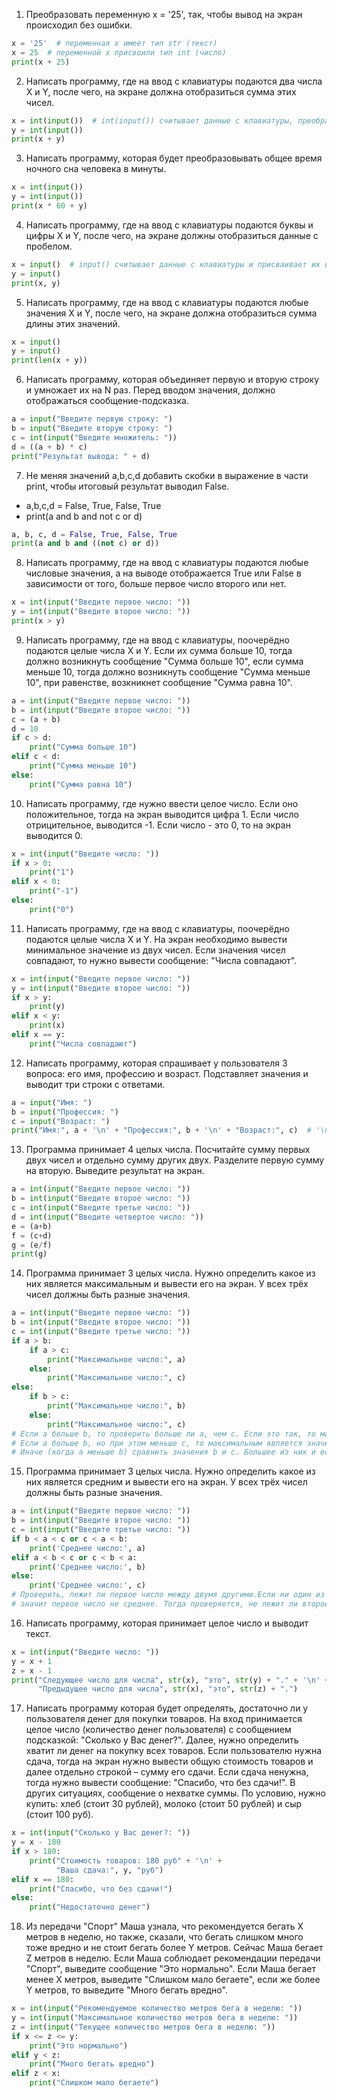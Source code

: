 1) Преобразовать переменную x = '25', так, чтобы вывод на экран происходил без ошибки.
```py
x = '25'  # переменная х имеет тип str (текст)
x = 25  # переменной х присвоили тип int (число)
print(x + 25)
```

2) Написать программу, где на ввод с клавиатуры подаются два числа X и Y, после чего, на экране должна отобразиться сумма этих чисел.
```py
x = int(input())  # int(input()) считывает данные с клавиатуры, преобразовывает в тип int и присваивает их в переменную
y = int(input())
print(x + y)
```

3) Написать программу, которая будет преобразовывать общее время ночного сна человека в минуты.
```py
x = int(input())
y = int(input())
print(x * 60 + y)
```

4) Написать программу, где на ввод с клавиатуры подаются буквы и цифры X и Y, после чего, на экране должны отобразиться данные с пробелом.
```py
x = input()  # input() считывает данные с клавиатуры и присваивает их в переменную
y = input()
print(x, y)
```

5) Написать программу, где на ввод с клавиатуры подаются любые значения X и Y, после чего, на экране должна отобразиться сумма длины этих значений.
```py
x = input()
y = input()
print(len(x + y))
```

6) Написать программу, которая объединяет первую и вторую строку и умножает их на N раз. Перед вводом значения, должно отображаться сообщение-подсказка.
```py
a = input("Введите первую строку: ")
b = input("Введите вторую строку: ")
c = int(input("Введите множитель: "))
d = ((a + b) * c)
print("Результат вывода: " + d)
```

7) Не меняя значений a,b,c,d добавить скобки в выражение в части print, чтобы итоговый результат выводил False.
 - a,b,c,d = False, True, False, True
 - print(a and b and not c or d)
```py
a, b, c, d = False, True, False, True
print(a and b and ((not c) or d))
```

8) Написать программу, где на ввод с клавиатуры подаются любые числовые значения, а на выводе отображается True или False в зависимости от того, больше первое число второго или нет.
```py
x = int(input("Введите первое число: "))
y = int(input("Введите второе число: "))
print(x > y)
```

9) Написать программу, где на ввод с клавиатуры, поочерёдно подаются целые числа X и Y. Если их сумма больше 10, тогда должно возникнуть сообщение "Сумма больше 10", если сумма меньше 10, тогда должно возникнуть сообщение "Сумма меньше 10", при равенстве, возкникнет сообщение "Сумма равна 10".
```py
a = int(input("Введите первое число: "))
b = int(input("Введите второе число: "))
c = (a + b)
d = 10
if c > d:
    print("Сумма больше 10")
elif c < d:
    print("Сумма меньше 10")
else:
    print("Сумма равна 10")
```

10) Написать программу, где нужно ввести целое число. Если оно положительное, тогда на экран выводится цифра 1. Если число отрицительное, выводится -1. Если число - это 0, то на экран выводится 0.
```py
x = int(input("Введите число: "))
if x > 0:
    print("1")
elif x < 0:
    print("-1")
else:
    print("0")
```

11) Написать программу, где на ввод с клавиатуры, поочерёдно подаются целые числа X и Y. На экран необходимо вывести минимальное значение из двух чисел. Если значения чисел совпадают, то нужно вывести сообщение: "Числа совпадают".
```py
x = int(input("Введите первое число: "))
y = int(input("Введите второе число: "))
if x > y:
    print(y)
elif x < y:
    print(x)
elif x == y:
    print("Числа совпадают")
 ```

12) Написать программу, которая спрашивает у пользователя 3 вопроса: его имя, профессию и возраст. Подставляет значения и выводит три строки с ответами.
```py
a = input("Имя: ")
b = input("Профессия: ")
c = input("Возраст: ")
print("Имя:", a + '\n' + "Профессия:", b + '\n' + "Возраст:", c)  # '\n' перенос вывода на новую строку
```

13) Программа принимает 4 целых числа. Посчитайте сумму первых двух чисел и отдельно сумму других двух. Разделите первую сумму на вторую. Выведите результат на экран.
```py
a = int(input("Введите первое число: "))
b = int(input("Введите второе число: "))
c = int(input("Введите третье число: "))
d = int(input("Введите четвертое число: "))
e = (a+b)
f = (c+d)
g = (e/f)
print(g)
```

14) Программа принимает 3 целых числа. Нужно определить какое из них является максимальным и вывести его на экран. У всех трёх чисел должны быть разные значения.
```py
a = int(input("Введите первое число: "))
b = int(input("Введите второе число: "))
c = int(input("Введите третье число: "))
if a > b:
    if a > c:
        print("Максимальное число:", a)
    else:
        print("Максимальное число:", c)
else:
    if b > c:
        print("Максимальное число:", b)
    else:
        print("Максимальное число:", c)
# Если a больше b, то проверить больше ли a, чем c. Если это так, то максимальное число содержит переменная a.
# Если a больше b, но при этом меньше c, то максимальным является значение c.
# Иначе (когда a меньше b) сравнить значения b и c. Большее из них и есть максимальное.
```

15) Программа принимает 3 целых числа. Нужно определить какое из них является средним и вывести его на экран. У всех трёх чисел должны быть разные значения.
```py
a = int(input("Введите первое число: "))
b = int(input("Введите второе число: "))
c = int(input("Введите третье число: "))
if b < a < c or c < a < b:
    print('Среднее число:', a)
elif a < b < c or c < b < a:
    print('Среднее число:', b)
else:
    print('Среднее число:', c)
# Проверить, лежит ли первое число между двумя другими.Если ни один из вариантов не вернул истину,
# значит первое число не среднее. Тогда проверяется, не лежит ли второе число между двумя другими.
```

16) Написать программу, которая принимает целое число и выводит текст.
```py
x = int(input("Введите число: "))
y = x + 1
z = x - 1
print("Следующее число для числа", str(x), "это", str(y) + "." + '\n' +
      "Предыдущее число для числа", str(x), "это", str(z) + ".")
```

17) Написать программу которая будет определять, достаточно ли у пользователя денег для покупки товаров. На вход принимается целое число (количество денег пользователя) с сообщением подсказкой: "Сколько у Вас денег?". Далее, нужно определить хватит ли денег на покупку всех товаров. Если пользователю нужна сдача, тогда на экран нужно вывести общую стоимость товаров и далее отдельно строкой – сумму его сдачи. Если сдача ненужна, тогда нужно вывести сообщение: "Спасибо, что без сдачи!". В других ситуациях, сообщение о нехватке суммы. По условию, нужно купить: хлеб (стоит 30 рублей), молоко (стоит 50 рублей) и сыр (стоит 100 руб).
```py
x = int(input("Сколько у Вас денег?: "))
y = x - 180
if x > 180:
    print("Стоимость товаров: 180 руб" + '\n' +
          "Ваша сдача:", y, "руб")
elif x == 180:
    print("Спасибо, что без сдачи!")
else:
    print("Недостаточно денег")
```

18) Из передачи "Спорт" Маша узнала, что рекомендуется бегать X метров в неделю, но также, сказали, что бегать слишком много тоже вредно и не стоит бегать более Y метров. Сейчас Маша бегает Z метров в неделю. Если Маша соблюдает рекомендации передачи "Спорт", выведите сообщение "Это нормально". Если Маша бегает менее X метров, выведите "Слишком мало бегаете", если же более Y метров, то выведите "Много бегать вредно".
```py
x = int(input("Рекомендуемое количество метров бега в неделю: "))
y = int(input("Максимальное количество метров бега в неделю: "))
z = int(input("Текущее количество метров бега в неделю: "))
if x <= z <= y:
    print("Это нормально")
elif y < z:
    print("Много бегать вредно")
elif z < x:
    print("Слишком мало бегаете")
```
